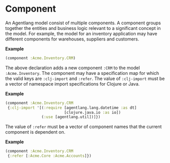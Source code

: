 # Component

An Agentlang model consist of multiple components. A component groups together the entities and business logic relevant to a significant concept in the model. For example, the model for an inventory application may have different components for warehouses, suppliers and customers.

**Example** 

```clojure
(component :Acme.Inventory.CRM)
```

The above declaration adds a new component `:CRM` to the model `:Acme.Inventory`. The component may have a specification map for which the valid keys are `:clj-import` and `:refer`. The value of `:clj-import` must be a vector of namespace import specifications for Clojure or Java.

**Example**

```clojure
(component :Acme.Inventory.CRM
 {:clj-import '[(:require [agentlang.lang.datetime :as dt]
                          [clojure.java.io :as io])
                (:use [agentlang.util])]})
```

The value of `:refer` must be a vector of component names that the current component is dependent on.

**Example**

```clojure
(component :Acme.Inventory.CRM
 {:refer [:Acme.Core :Acme.Accounts]})
```

